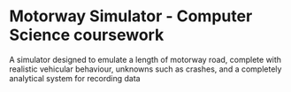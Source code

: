 # Motorway Simulator - Computer Science coursework
A simulator designed to emulate a length of motorway road, complete with realistic vehicular behaviour, unknowns such as crashes, and a completely analytical system for recording data
